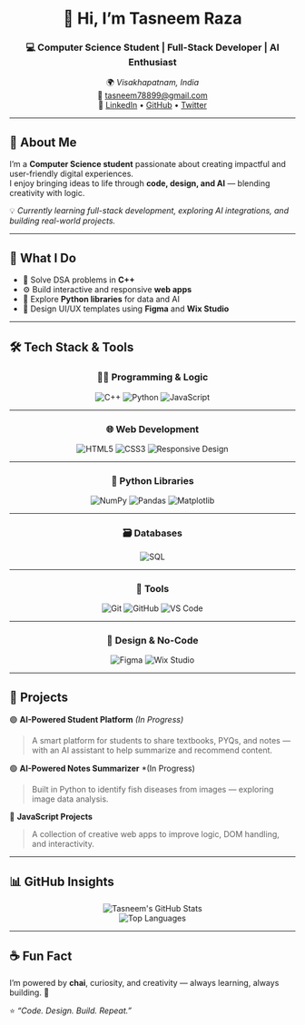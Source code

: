 <!-- Tasneem Raza | Professional GitHub README -->

<div align="center">

# 👋 Hi, I’m **Tasneem Raza**  
### 💻 Computer Science Student | Full-Stack Developer | AI Enthusiast  

🌍 *Visakhapatnam, India*  
📧 [tasneem78899@gmail.com](mailto:tasneem78899@gmail.com)  
🔗 [LinkedIn](https://www.linkedin.com/in/tasneem-raza-275b572b7) • [GitHub](https://github.com/Tasneem-netcode) • [Twitter](https://x.com/TasneemRaza322?t=ygmSK21Ys7hR7dfCWvHQuA&s=08)


</div>

---

## 🌱 About Me

I’m a **Computer Science student** passionate about creating impactful and user-friendly digital experiences.  
I enjoy bringing ideas to life through **code, design, and AI** — blending creativity with logic.  

💡 *Currently learning full-stack development, exploring AI integrations, and building real-world projects.*

---

## 🧠 What I Do

- 🧩 Solve DSA problems in **C++**  
- ⚙️ Build interactive and responsive **web apps**  
- 🧠 Explore **Python libraries** for data and AI  
- 🎨 Design UI/UX templates using **Figma** and **Wix Studio**

---

## 🛠️ Tech Stack & Tools

<div align="center">

### 👨‍💻 Programming & Logic  
![C++](https://img.shields.io/badge/C++-00599C?style=for-the-badge&logo=cplusplus&logoColor=white)
![Python](https://img.shields.io/badge/Python-3776AB?style=for-the-badge&logo=python&logoColor=white)
![JavaScript](https://img.shields.io/badge/JavaScript-F7DF1E?style=for-the-badge&logo=javascript&logoColor=black)

---

### 🌐 Web Development  
![HTML5](https://img.shields.io/badge/HTML5-E34F26?style=for-the-badge&logo=html5&logoColor=white)
![CSS3](https://img.shields.io/badge/CSS3-1572B6?style=for-the-badge&logo=css3&logoColor=white)
![Responsive Design](https://img.shields.io/badge/Responsive%20Design-FF69B4?style=for-the-badge&logo=responsive&logoColor=white)

---

### 🧠 Python Libraries  
![NumPy](https://img.shields.io/badge/NumPy-013243?style=for-the-badge&logo=numpy&logoColor=white)
![Pandas](https://img.shields.io/badge/Pandas-150458?style=for-the-badge&logo=pandas&logoColor=white)
![Matplotlib](https://img.shields.io/badge/Matplotlib-003366?style=for-the-badge&logo=plotly&logoColor=white)

---

### 🗃️ Databases  
![SQL](https://img.shields.io/badge/SQL-336791?style=for-the-badge&logo=mysql&logoColor=white)

---

### 🧰 Tools  
![Git](https://img.shields.io/badge/Git-F05032?style=for-the-badge&logo=git&logoColor=white)
![GitHub](https://img.shields.io/badge/GitHub-181717?style=for-the-badge&logo=github&logoColor=white)
![VS Code](https://img.shields.io/badge/VS%20Code-007ACC?style=for-the-badge&logo=visualstudiocode&logoColor=white)

---

### 🎨 Design & No-Code  
![Figma](https://img.shields.io/badge/Figma-F24E1E?style=for-the-badge&logo=figma&logoColor=white)
![Wix Studio](https://img.shields.io/badge/Wix%20Studio-000?style=for-the-badge&logo=wix&logoColor=white)

</div>

---

## 🚀 Projects

🟣 **AI-Powered Student Platform** *(In Progress)*  
> A smart platform for students to share textbooks, PYQs, and notes — with an AI assistant to help summarize and recommend content.  

🟢 **AI-Powered Notes Summarizer**  *(In Progress)
> Built in Python to identify fish diseases from images — exploring image data analysis.    

🔵 **JavaScript Projects**  
> A collection of creative web apps to improve logic, DOM handling, and interactivity.  

---

## 📊 GitHub Insights

<div align="center">

![Tasneem's GitHub Stats](https://github-readme-stats.vercel.app/api?username=Tasneem-netcode&show_icons=true&theme=tokyonight&hide_border=true&count_private=true)  
![Top Languages](https://github-readme-stats.vercel.app/api/top-langs/?username=Tasneem-netcode&layout=compact&theme=tokyonight&hide_border=true)

</div>

---

## ☕ Fun Fact

I’m powered by **chai**, curiosity, and creativity — always learning, always building. 💫  

⭐ *“Code. Design. Build. Repeat.”*
